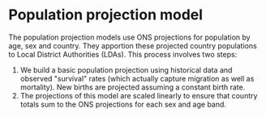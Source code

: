 # Population projection model
The population projection models use ONS projections for population by age, sex and country. They apportion these projected country populations to Local District Authorities (LDAs). This process involves two steps:
 1. We build a basic population projection using historical data and observed "survival" rates (which actually capture migration as well as mortality). New births are projected assuming a constant birth rate.
 2. The projections of this model are scaled linearly to ensure that country totals sum to the ONS projections for each sex and age band.
